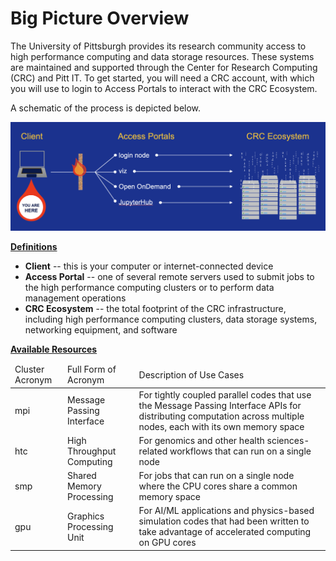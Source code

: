 # Big Picture Overview

The University of Pittsburgh provides its research community access to high performance computing and data storage 
resources. These systems are maintained and supported through the Center for Research Computing (CRC) and Pitt IT.
To get started, you will need a CRC account, with which you will use to login to Access Portals to interact with 
the CRC Ecosystem.

A schematic of the process is depicted below.

![GETTING-STARTED-MAP](../_assets/img/getting-started/getting-started-map.png)

<ins>**Definitions**</ins>

*   **Client** -- this is your computer or internet-connected device
*   **Access Portal** -- one of several remote servers used to submit jobs to the high performance computing clusters or to perform
data management operations
*   **CRC Ecosystem** -- the total footprint of the CRC infrastructure, including high performance computing 
clusters, data storage systems, networking equipment, and software 


<ins>**Available Resources**</ins>

<link rel="stylesheet" href="https://cdn.datatables.net/1.13.4/css/jquery.dataTables.min.css">
<table class="display cell-border" id="aTable">
    <thead>
        <tr>
            <td>Cluster Acronym</td>
            <td>Full Form of Acronym</td>
            <td>Description of Use Cases</td>
        </tr>
    </thead>
    <tbody>
        <tr>
            <td>mpi</td>
            <td>Message Passing Interface
            <td>For tightly coupled parallel codes that use the Message Passing Interface APIs for distributing computation 
                across multiple nodes, each with its own memory space
        </tr>
        <tr>
            <td>htc</td>
            <td>High Throughput Computing</td>
            <td>For genomics and other health sciences-related workflows that can run on a single node
        </tr>
        <tr>
            <td>smp</td>
            <td>Shared Memory Processing</td>
            <td>For jobs that can run on a single node where the CPU cores share a common memory space</td>
        </tr>
        <tr>
            <td>gpu</td>
            <td>Graphics Processing Unit</td>
            <td>For AI/ML applications and physics-based simulation codes that had been written to take advantage of accelerated
                computing on GPU cores</td>
        </tr>
    </tbody>
</table>

<script type="text/javascript" src="https://code.jquery.com/jquery-3.7.0.min.js"></script>
<script type="text/javascript" src="https://cdn.datatables.net/1.13.4/js/jquery.dataTables.min.js"></script>

<script type="text/javascript">
    $(document).ready(function() {
        $('#aTable').DataTable({
            "paging": false,
            "bPaginate": false,
            "bLengthChange": false,
            "bFilter": true,
            "bInfo": false,
            "bAutoWidth": false,
            "searching": false,
            "ordering": false
        });
    });
</script>
